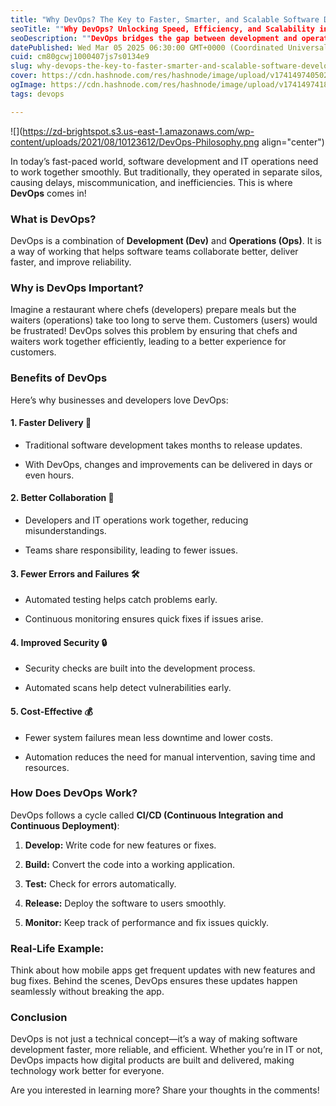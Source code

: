 ```yaml
---
title: "Why DevOps? The Key to Faster, Smarter, and Scalable Software Development"
seoTitle: ""Why DevOps? Unlocking Speed, Efficiency, and Scalability in Software"
seoDescription: ""DevOps bridges the gap between development and operations, enabling faster deployments, automation, and collaboration. Learn why DevOps is essential for mo"
datePublished: Wed Mar 05 2025 06:30:00 GMT+0000 (Coordinated Universal Time)
cuid: cm80gcwj1000407js7s0134e9
slug: why-devops-the-key-to-faster-smarter-and-scalable-software-development
cover: https://cdn.hashnode.com/res/hashnode/image/upload/v1741497405024/040a6625-36cc-4c6b-9e69-a181647eee50.webp
ogImage: https://cdn.hashnode.com/res/hashnode/image/upload/v1741497418414/5a721b2d-4d8b-43e5-b2da-603a1bdf0f10.webp
tags: devops

---
```


![](https://zd-brightspot.s3.us-east-1.amazonaws.com/wp-content/uploads/2021/08/10123612/DevOps-Philosophy.png align="center")

In today’s fast-paced world, software development and IT operations need to work together smoothly. But traditionally, they operated in separate silos, causing delays, miscommunication, and inefficiencies. This is where **DevOps** comes in!

### What is DevOps?

DevOps is a combination of **Development (Dev)** and **Operations (Ops)**. It is a way of working that helps software teams collaborate better, deliver faster, and improve reliability.

### Why is DevOps Important?

Imagine a restaurant where chefs (developers) prepare meals but the waiters (operations) take too long to serve them. Customers (users) would be frustrated! DevOps solves this problem by ensuring that chefs and waiters work together efficiently, leading to a better experience for customers.

### Benefits of DevOps

Here’s why businesses and developers love DevOps:

#### 1\. **Faster Delivery** 🚀

* Traditional software development takes months to release updates.
    
* With DevOps, changes and improvements can be delivered in days or even hours.
    

#### 2\. **Better Collaboration** 🤝

* Developers and IT operations work together, reducing misunderstandings.
    
* Teams share responsibility, leading to fewer issues.
    

#### 3\. **Fewer Errors and Failures** 🛠️

* Automated testing helps catch problems early.
    
* Continuous monitoring ensures quick fixes if issues arise.
    

#### 4\. **Improved Security** 🔒

* Security checks are built into the development process.
    
* Automated scans help detect vulnerabilities early.
    

#### 5\. **Cost-Effective** 💰

* Fewer system failures mean less downtime and lower costs.
    
* Automation reduces the need for manual intervention, saving time and resources.
    

### How Does DevOps Work?

DevOps follows a cycle called **CI/CD (Continuous Integration and Continuous Deployment)**:

1. **Develop:** Write code for new features or fixes.
    
2. **Build:** Convert the code into a working application.
    
3. **Test:** Check for errors automatically.
    
4. **Release:** Deploy the software to users smoothly.
    
5. **Monitor:** Keep track of performance and fix issues quickly.
    

### Real-Life Example:

Think about how mobile apps get frequent updates with new features and bug fixes. Behind the scenes, DevOps ensures these updates happen seamlessly without breaking the app.

### Conclusion

DevOps is not just a technical concept—it’s a way of making software development faster, more reliable, and efficient. Whether you’re in IT or not, DevOps impacts how digital products are built and delivered, making technology work better for everyone.

Are you interested in learning more? Share your thoughts in the comments!